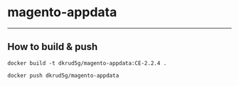 # magento-appdata
-----------------

## How to build & push

    docker build -t dkrud5g/magento-appdata:CE-2.2.4 .

    docker push dkrud5g/magento-appdata

